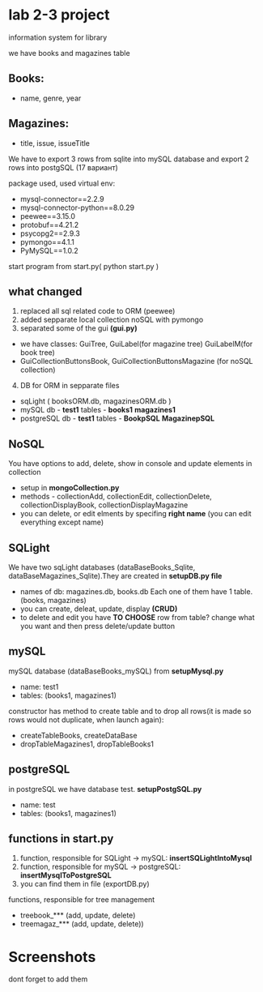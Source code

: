 # lab 2-3 project 
information system for library

we have books and magazines table
## Books:
 - name, genre, year

## Magazines:
 - title, issue, issueTitle

We have to export 3 rows from sqlite into mySQL database and export 2 rows into postgSQL (17 вариант)

package used, used virtual env:
- mysql-connector==2.2.9
- mysql-connector-python==8.0.29
- peewee==3.15.0
- protobuf==4.21.2
- psycopg2==2.9.3
- pymongo==4.1.1
- PyMySQL==1.0.2

start program from start.py( python start.py )

## what changed
1. replaced all sql related code to ORM (peewee)
2. added sepparate local collection noSQL with pymongo
3. separated some of the gui **(gui.py)**
- we have classes: GuiTree, GuiLabel(for magazine tree) GuiLabelM(for book tree)
- GuiCollectionButtonsBook, GuiCollectionButtonsMagazine (for noSQL collection)
4. DB for ORM in sepparate files
- sqLight ( booksORM.db, magazinesORM.db ) 
- mySQL db - **test1**  tables - **books1**  **magazines1**
- postgreSQL db - **test1**   tables -  **BookpSQL** **MagazinepSQL**


## NoSQL
You have options to add, delete, show in console and update elements in collection
- setup in **mongoCollection.py**
- methods - collectionAdd, collectionEdit, collectionDelete, collectionDisplayBook, collectionDisplayMagazine
- you can delete, or edit elments by specifing **right name**
(you can edit everything except name)

## SQLight
We have two sqLight databases (dataBaseBooks_Sqlite, dataBaseMagazines_Sqlite).They are created in **setupDB.py file**
- names of db:  magazines.db, books.db
Each one of them have 1 table.(books, magazines)
- you can create, deleat, update, display **(CRUD)**
- to delete and edit you have **TO** **CHOOSE** row from table? change what you want and then press delete/update button

## mySQL
mySQL database (dataBaseBooks_mySQL) from **setupMysql.py**
- name: test1
- tables: (books1, magazines1)

constructor has method to create table and to drop all rows(it is made
so rows would not duplicate, when launch again):
- createTableBooks, createDataBase
- dropTableMagazines1, dropTableBooks1

## postgreSQL
in postgreSQL we have database test. **setupPostgSQL.py**
- name: test
- tables: (books1, magazines1)

## functions in start.py
1. function, responsible for SQLight -> mySQL:  **insertSQLightIntoMysql** 
2. function, responsible for mySQL -> postgreSQL: **insertMysqlToPostgreSQL**
3. you can find them in file (exportDB.py)


functions, responsible for tree management 
- treebook_***  (add, update, delete)
- treemagaz_*** (add, update, delete))

# Screenshots
dont forget to add them
